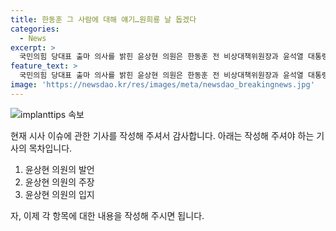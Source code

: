 ```yaml
---
title: 한동훈 그 사람에 대해 얘기…원희룡 날 돕겠다
categories:
  - News
excerpt: >
  국민의힘 당대표 출마 의사를 밝힌 윤상현 의원은 한동훈 전 비상대책위원장과 윤석열 대통령의 관계를 비판하며, 총선 패배에 대한 책임을 강조했습니다. 또한, 이철규 의원의 총선 패배 책임보다 한동훈 위원장이 더 크다고 주장하고, 원희룡 전 국토교통부 장관의 출마 명분을 부정적으로 평가했습니다. 윤상현 의원은 이러한 입장을 바탕으로 지역구에서의 보수혁명을 선언하며 당대표 출마를 선언할 예정입니다.
feature_text: >
  국민의힘 당대표 출마 의사를 밝힌 윤상현 의원은 한동훈 전 비상대책위원장과 윤석열 대통령의 관계를 비판하며, 총선 패배에 대한 책임을 강조했습니다. 또한, 이철규 의원의 총선 패배 책임보다 한동훈 위원장이 더 크다고 주장하고, 원희룡 전 국토교통부 장관의 출마 명분을 부정적으로 평가했습니다. 윤상현 의원은 이러한 입장을 바탕으로 지역구에서의 보수혁명을 선언하며 당대표 출마를 선언할 예정입니다.
image: 'https://newsdao.kr/res/images/meta/newsdao_breakingnews.jpg'
---
```


<p><img src="https://newsdao.kr/res/images/meta/newsdao_breakingnews.jpg" alt="implanttips 속보" /></p>

<p>현재 시사 이슈에 관한 기사를 작성해 주셔서 감사합니다. 아래는 작성해 주셔야 하는 기사의 목차입니다.</p>

<ol>
<li>윤상현 의원의 발언</li>
<li>윤상현 의원의 주장</li>
<li>윤상현 의원의 입지</li>
</ol>

<p>자, 이제 각 항목에 대한 내용을 작성해 주시면 됩니다.</p>

